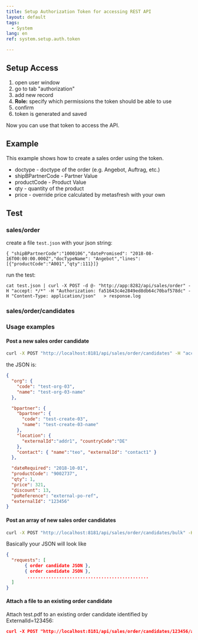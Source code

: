 ```yaml
---
title: Setup Authorization Token for accessing REST API 
layout: default
tags:
  - System
lang: en
ref: system.setup.auth.token

---
```



## Setup Access
1. open user window
1. go to tab "authorization"
1. add new record
1. **Role:** specify which permissions the token should be able to use
1. confirm
1. token is generated and saved

Now you can use that token to access the API.

## Example

This example shows how to create a sales order using the token.

- doctype - doctype of the order (e.g. Angebot, Auftrag, etc.)
- shipBPartnerCode - Partner Value 
- productCode - Product Value
- qty - quantity of the product
- price - override price calculated by metasfresh with your own

## Test

### sales/order

create a file `test.json` with your json string:

```
{ "shipBPartnerCode":"1000106","datePromised": "2018-08-16T00:00:00.000Z","docTypeName": "Angebot","lines": [{"productCode":"A001","qty":111}]}
```

run the test:

```
cat test.json | curl -X POST -d @- "http://app:8282/api/sales/order" -H "accept: */*" -H "Authorization: fa51643c4e2849ed8db64c70baf578dc" -H "Content-Type: application/json"   > response.log
```


### sales/order/candidates

### Usage examples

#### Post a new sales order candidate
```bash
curl -X POST "http://localhost:8181/api/sales/order/candidates" -H "accept: */*" -H "Authorization: 64390d2e7f8341c685ef1b982a652134" -H "Content-Type: application/json" -d "{ \"org\": { \"code\": \"test-org-03\", \"name\": \"test-org-03-name\" }, \"bpartner\": { \"bpartner\": { \"code\": \"test-create-03\", \"name\": \"test-create-03-name\" }, \"location\": { \"externalId\":\"addr1\", \"countryCode\":\"DE\" }, \"contact\": { \"name\":\"teo\", \"externalId\": \"contact1\" } }, \"dateRequired\": \"2018-10-01\", \"productCode\": \"9002737\", \"qty\": 1, \"price\": 321, \"discount\": 13, \"poReference\": \"external-po-ref\", \"externalId\": \"123456\"}"
```

the JSON is:
```json
{
  "org": {
    "code": "test-org-03",
    "name": "test-org-03-name"
  },

  "bpartner": {
    "bpartner": {
      "code": "test-create-03",
      "name": "test-create-03-name"
    },
    "location": {
      "externalId":"addr1", "countryCode":"DE"
    },
    "contact": { "name":"teo", "externalId": "contact1" }
  },

  "dateRequired": "2018-10-01",
  "productCode": "9002737",
  "qty": 1,
  "price": 321,
  "discount": 13,
  "poReference": "external-po-ref",
  "externalId": "123456"
}
```

#### Post an array of new sales order candidates
```bash
curl -X POST "http://localhost:8181/api/sales/order/candidates/bulk" -H "accept: */*" -H "Authorization: 64390d2e7f8341c685ef1b982a652134" -H "Content-Type: application/json" -d "{ \"requests\": [{ \"org\": { \"code\": \"test-org-03\", \"name\": \"test-org-03-name\" }, \"bpartner\": { \"bpartner\": { \"code\": \"test-create-03\", \"name\": \"test-create-03-name\" }, \"location\": { \"externalId\":\"addr1\", \"countryCode\":\"DE\" }, \"contact\": { \"name\":\"teo\", \"externalId\": \"contact1\" } }, \"dateRequired\": \"2018-10-01\", \"productCode\": \"9002737\", \"qty\": 1, \"price\": 321, \"discount\": 13, \"poReference\": \"external-po-ref\", \"externalId\": \"123456\"} ]}"
```

Basically your JSON will look like
```json
{
  "requests": [
       { order candidate JSON },
       { order candidate JSON },
        ..............................................
  ]
}
```

#### Attach a file to an existing order candidate
Attach test.pdf to an existing order candidate identified by ExternalId=123456:

```json
curl -X POST "http://localhost:8181/api/sales/order/candidates/123456/attachments" -H "accept: */*" -H "Authorization: 64390d2e7f8341c685ef1b982a652134" -H "Content-Type: multipart/form-data" -F "file=@test.pdf;type=application/pdf"
```
